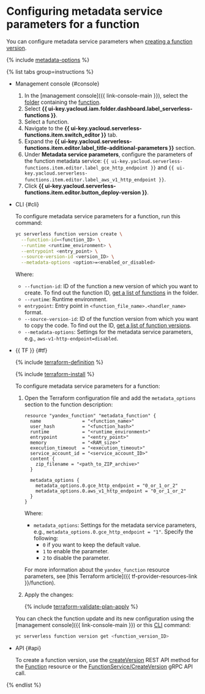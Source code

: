 # Configuring metadata service parameters for a function

You can configure metadata service parameters when [creating a function version](version-manage.md).

{% include [metadata-options](../../../_includes/functions/metadata-options.md) %}

{% list tabs group=instructions %}

- Management console {#console}

  1. In the [management console]({{ link-console-main }}), select the [folder](../../../resource-manager/concepts/resources-hierarchy.md#folder) containing the [function](../../concepts/function.md).
  1. Select **{{ ui-key.yacloud.iam.folder.dashboard.label_serverless-functions }}**.
  1. Select a function.
  1. Navigate to the **{{ ui-key.yacloud.serverless-functions.item.switch_editor }}** tab.
  1. Expand the **{{ ui-key.yacloud.serverless-functions.item.editor.label_title-additional-parameters }}** section.
  1. Under **Metadata service parameters**, configure the parameters of the function metadata service: `{{ ui-key.yacloud.serverless-functions.item.editor.label_gce_http_endpoint }}` and `{{ ui-key.yacloud.serverless-functions.item.editor.label_aws_v1_http_endpoint }}`.
  1. Click **{{ ui-key.yacloud.serverless-functions.item.editor.button_deploy-version }}**.

- CLI {#cli}

  To configure metadata service parameters for a function, run this command:

  ```bash
  yc serverless function version create \
    --function-id=<function_ID> \
    --runtime <runtime_environment> \
    --entrypoint <entry_point> \
    --source-version-id <version_ID> \
    --metadata-options <option>=<enabled_or_disabled>
  ```

  Where:

  * `--function-id`: ID of the function a new version of which you want to create. To find out the function ID, [get a list of functions](function-list.md) in the folder.
  * `--runtime`: Runtime environment.
  * `entrypoint`: Entry point in `<function_file_name>.<handler_name>` format.
  * `--source-version-id`: ID of the function version from which you want to copy the code. To find out the ID, [get a list of function versions](version-list.md).
  * `--metadata-options`: Settings for the metadata service parameters, e.g., `aws-v1-http-endpoint=disabled`.

- {{ TF }} {#tf}

    {% include [terraform-definition](../../../_tutorials/_tutorials_includes/terraform-definition.md) %}

    {% include [terraform-install](../../../_includes/terraform-install.md) %}

    To configure metadata service parameters for a function:

    1. Open the Terraform configuration file and add the `metadata_options` section to the function description:
      
        ```hcl
        resource "yandex_function" "metadata_function" {
          name               = "<function_name>"
          user_hash          = "<function_hash>"
          runtime            = "<runtime_environment>"
          entrypoint         = "<entry_point>"
          memory             = "<RAM_size>"
          execution_timeout  = "<execution_timeout>"
          service_account_id = "<service_account_ID>"
          content {
            zip_filename = "<path_to_ZIP_archive>"
          }

          metadata_options {
            metadata_options.0.gce_http_endpoint = "0_or_1_or_2"
            metadata_options.0.aws_v1_http_endpoint = "0_or_1_or_2"
          }
        }
        ```

        Where:

        * `metadata_options`: Settings for the metadata service parameters, e.g., `metadata_options.0.gce_http_endpoint = "1"`. Specify the following:
            * `0` if you want to keep the default value.
            * `1` to enable the parameter.
            * `2` to disable the parameter.

        For more information about the `yandex_function` resource parameters, see [this Terraform article]({{ tf-provider-resources-link }}/function).

   1. Apply the changes:

      {% include [terraform-validate-plan-apply](../../../_tutorials/_tutorials_includes/terraform-validate-plan-apply.md) %}

   You can check the function update and its new configuration using the [management console]({{ link-console-main }}) or this [CLI](../../../cli/quickstart.md) command:

   ```bash
   yc serverless function version get <function_version_ID>
   ```

- API {#api}

  To create a function version, use the [createVersion](../../functions/api-ref/Function/createVersion.md) REST API method for the [Function](../../functions/api-ref/Function/index.md) resource or the [FunctionService/CreateVersion](../../functions/api-ref/grpc/Function/createVersion.md) gRPC API call.

{% endlist %}
